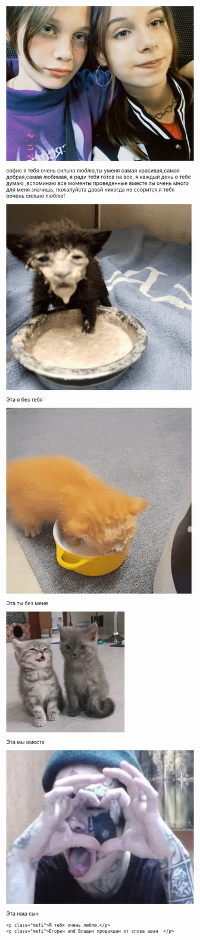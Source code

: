 <!DOCTYPE html>
<html lang="en">
<head>
    <meta charset="UTF-8">
    <link rel="stylesheet" href="sofa.css">
</head>
<body>
    <img class="one" src="sfs.jpg">
    <p>софис я тебя очень сильно люблю,ты уменя самая красивая,самая добрая,самая любимая, я ради тебя готов на все, я каждый день о тебе думаю ,вспоминаю все моменты проведенные вместе.ты очень много для меня значишь, пожалуйста давай никогда не ссорится,я тебя оочень сильно люблю!   </p>
    <img class="one" src="cat3.gif">
    <p class="mef">Эта я без тебя</p>
    <img class="one" src="cat2.gif">
    <p class="mef">Эта ты без меня</p>
    <img class="one" src="cat.gif">
    <p class="mef">Эта мы вместе</p>
    <img class="one" src="kish.jpg">
    <p class="mef">Эта наш сын</p>
    
    <p class="mefi">Я тебя очень люблю.</p>
    <p class="mefi">Егорыч and Владыч продакшан от слова ашан  </p>
</body>

</html>
